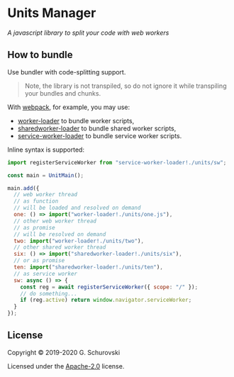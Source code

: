 # Units Manager

_A javascript library to split your code with web workers_

## How to bundle

Use bundler with code-splitting support.

> Note, the library is not transpiled, so do not ignore it while transpiling your bundles and chunks.

With [webpack](https://webpack.js.org/), for example, you may use:

- [worker-loader](https://www.npmjs.com/package/worker-loader) to bundle worker scripts,
- [sharedworker-loader](https://www.npmjs.com/package/sharedworker-loader) to bundle shared worker scripts,
- [service-worker-loader](https://www.npmjs.com/package/service-worker-loader) to bundle service worker scripts.

Inline syntax is supported:

```javascript
import registerServiceWorker from "service-worker-loader!./units/sw";

const main = UnitMain();

main.add({
  // web worker thread
  // as function
  // will be loaded and resolved on demand
  one: () => import("worker-loader!./units/one.js"),
  // other web worker thread
  // as promise
  // will be resolved on demand
  two: import("worker-loader!./units/two"),
  // other shared worker thread
  six: () => import("sharedworker-loader!./units/six"),
  // or as promise
  ten: import("sharedworker-loader!./units/ten"),
  // as service worker
  sw: async () => {
    const reg = await registerServiceWorker({ scope: "/" });
    // do something...
    if (reg.active) return window.navigator.serviceWorker;
  }
});
```

## License

Copyright © 2019-2020 G. Schurovski

Licensed under the [Apache-2.0](./../LICENSE) license.
